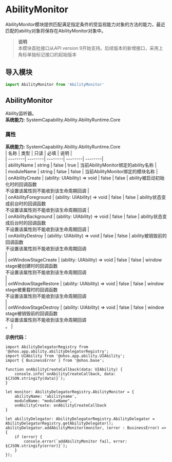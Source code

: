 # AbilityMonitor    
AbilityMonitor模块提供匹配满足指定条件的受监视能力对象的方法的能力，最近匹配的ability对象将保存在AbilityMonitor对象中。  
> **说明**   
>本模块首批接口从API version 9开始支持。后续版本的新增接口，采用上角标单独标记接口的起始版本  
  
## 导入模块  
  
```js    
import AbilityMonitor from 'AbilityMonitor'    
```  
    
## AbilityMonitor    
Ability监听器。  
 **系统能力:**  SystemCapability.Ability.AbilityRuntime.Core    
### 属性    
 **系统能力:**  SystemCapability.Ability.AbilityRuntime.Core    
| 名称 | 类型 | 只读 | 必填 | 说明 |  
| --------| --------| --------| --------| --------|  
| abilityName | string | false | true | 当前AbilityMonitor绑定的ability名称 |  
| moduleName | string | false | false | 当前AbilityMonitor绑定的模块名称 |  
| onAbilityCreate | (ability: UIAbility) => void | false | false | ability被启动初始化时的回调函数<br/>不设置该属性则不能收到该生命周期回调 |  
| onAbilityForeground | (ability: UIAbility) => void | false | false | ability状态变成前台时的回调函数<br/>不设置该属性则不能收到该生命周期回调 |  
| onAbilityBackground | (ability: UIAbility) => void | false | false | ability状态变成后台时的回调函数<br/>不设置该属性则不能收到该生命周期回调 |  
| onAbilityDestroy | (ability: UIAbility) => void | false | false | ability被销毁前的回调函数<br/>不设置该属性则不能收到该生命周期回调<br/> |  
| onWindowStageCreate | (ability: UIAbility) => void | false | false | window stage被创建时的回调函数<br/>不设置该属性则不能收到该生命周期回调<br/> |  
| onWindowStageRestore | (ability: UIAbility) => void | false | false | window stage被重载时的回调函数<br/>不设置该属性则不能收到该生命周期回调<br/> |  
| onWindowStageDestroy | (ability: UIAbility) => void | false | false | window stage被销毁前的回调函数<br/>不设置该属性则不能收到该生命周期回调<br/>。 |  
    
 **示例代码：**   
```null    
import AbilityDelegatorRegistry from '@ohos.app.ability.abilityDelegatorRegistry';  
import UIAbility from '@ohos.app.ability.UIAbility';  
import { BusinessError } from '@ohos.base';  
  
function onAbilityCreateCallback(data: UIAbility) {  
    console.info(`onAbilityCreateCallback, data: ${JSON.stringify(data)}`);  
}  
  
let monitor: AbilityDelegatorRegistry.AbilityMonitor = {  
    abilityName: 'abilityname',  
    moduleName: "moduleName",  
    onAbilityCreate: onAbilityCreateCallback  
}  
  
let abilityDelegator: AbilityDelegatorRegistry.AbilityDelegator = AbilityDelegatorRegistry.getAbilityDelegator();  
abilityDelegator.addAbilityMonitor(monitor, (error : BusinessError) => {  
    if (error) {  
        console.error(`addAbilityMonitor fail, error: ${JSON.stringify(error)}`);  
    }  
});  
    
```    
  
